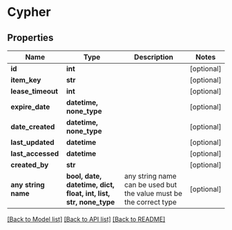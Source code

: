 # Cypher


## Properties
Name | Type | Description | Notes
------------ | ------------- | ------------- | -------------
**id** | **int** |  | [optional] 
**item_key** | **str** |  | [optional] 
**lease_timeout** | **int** |  | [optional] 
**expire_date** | **datetime, none_type** |  | [optional] 
**date_created** | **datetime, none_type** |  | [optional] 
**last_updated** | **datetime** |  | [optional] 
**last_accessed** | **datetime** |  | [optional] 
**created_by** | **str** |  | [optional] 
**any string name** | **bool, date, datetime, dict, float, int, list, str, none_type** | any string name can be used but the value must be the correct type | [optional]

[[Back to Model list]](../README.md#documentation-for-models) [[Back to API list]](../README.md#documentation-for-api-endpoints) [[Back to README]](../README.md)


